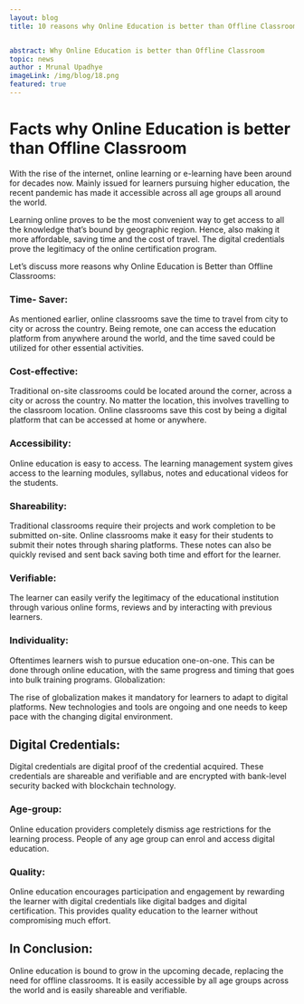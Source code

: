```yaml
---
layout: blog
title: 10 reasons why Online Education is better than Offline Classroom


abstract: Why Online Education is better than Offline Classroom
topic: news
author : Mrunal Upadhye
imageLink: /img/blog/18.png
featured: true
---
```

# Facts why Online Education is better than Offline Classroom

With the rise of the internet, online learning or e-learning have been around for decades now. Mainly issued for learners pursuing higher education, the recent pandemic has made it accessible across all age groups all around the world.

Learning online proves to be the most convenient way to get access to all the knowledge that’s bound by geographic region. Hence, also making it more affordable, saving time and the cost of travel. The digital credentials prove the legitimacy of the online certification program.

Let’s discuss more reasons why Online Education is Better than Offline Classrooms:


### Time- Saver:

As mentioned earlier, online classrooms save the time to travel from city to city or across the country. Being remote, one can access the education platform from anywhere around the world, and the time saved could be utilized for other essential activities.

### Cost-effective:

Traditional on-site classrooms could be located around the corner, across a city or across the country. No matter the location, this involves travelling to the classroom location. Online classrooms save this cost by being a digital platform that can be accessed at home or anywhere.

### Accessibility:

Online education is easy to access. The learning management system gives access to the learning modules, syllabus, notes and educational videos for the students.


### Shareability:

Traditional classrooms require their projects and work completion to be submitted on-site. Online classrooms make it easy for their students to submit their notes through sharing platforms. These notes can also be quickly revised and sent back saving both time and effort for the learner.

### Verifiable:

The learner can easily verify the legitimacy of the educational institution through various online forms, reviews and by interacting with previous learners.

### Individuality:

Oftentimes learners wish to pursue education one-on-one. This can be done through online education, with the same progress and timing that goes into bulk training programs.
Globalization:

The rise of globalization makes it mandatory for learners to adapt to digital platforms. New technologies and tools are ongoing and one needs to keep pace with the changing digital environment.

## Digital Credentials:

Digital credentials are digital proof of the credential acquired. These credentials are shareable and verifiable and are encrypted with bank-level security backed with blockchain technology.

### Age-group:

Online education providers completely dismiss age restrictions for the learning process. People of any age group can enrol and access digital education.

### Quality:


Online education encourages participation and engagement by rewarding the learner with digital credentials like digital badges and digital certification. This provides quality education to the learner without compromising much effort.

## In Conclusion:

Online education is bound to grow in the upcoming decade, replacing the need for offline classrooms. It is easily accessible by all age groups across the world and is easily shareable and verifiable.

